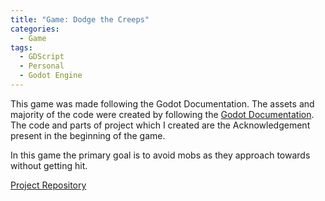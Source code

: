 ```yaml
---
title: "Game: Dodge the Creeps"
categories:
  - Game
tags:
  - GDScript
  - Personal
  - Godot Engine
---
```


This game was made following the Godot Documentation. The assets and majority of the code were created by following the [Godot Documentation][tutorial]. The code and parts of project which I created are the Acknowledgement present in the beginning of the game.   
   
In this game the primary goal is to avoid mobs as they approach towards without getting hit.  
  
[Project Repository][repo]

[repo]: https://github.com/Mal-funct-ion/Projects/tree/main/Godot%20Games/Dodge%20the%20Creeps%20(First%20Actual%20Game)
[tutorial]: https://docs.godotengine.org/en/stable/getting_started/first_2d_game/index.html